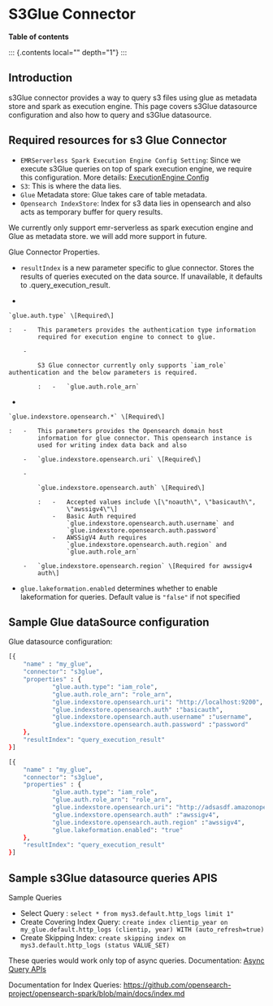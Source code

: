# S3Glue Connector

**Table of contents**

::: {.contents local="" depth="1"}
:::

## Introduction

s3Glue connector provides a way to query s3 files using glue as metadata
store and spark as execution engine. This page covers s3Glue datasource
configuration and also how to query and s3Glue datasource.

## Required resources for s3 Glue Connector

-   `EMRServerless Spark Execution Engine Config Setting`: Since we
    execute s3Glue queries on top of spark execution engine, we require
    this configuration. More details: [ExecutionEngine
    Config](../../../interfaces/asyncqueryinterface.md#id2)
-   `S3`: This is where the data lies.
-   `Glue` Metadata store: Glue takes care of table metadata.
-   `Opensearch IndexStore`: Index for s3 data lies in opensearch and
    also acts as temporary buffer for query results.

We currently only support emr-serverless as spark execution engine and
Glue as metadata store. we will add more support in future.

Glue Connector Properties.

-   `resultIndex` is a new parameter specific to glue connector. Stores
    the results of queries executed on the data source. If unavailable,
    it defaults to .query_execution_result.

-   

    `glue.auth.type` \[Required\]

    :   -   This parameters provides the authentication type information
            required for execution engine to connect to glue.

        -   

            S3 Glue connector currently only supports `iam_role` authentication and the below parameters is required.

            :   -   `glue.auth.role_arn`

-   

    `glue.indexstore.opensearch.*` \[Required\]

    :   -   This parameters provides the Opensearch domain host
            information for glue connector. This opensearch instance is
            used for writing index data back and also

        -   `glue.indexstore.opensearch.uri` \[Required\]

        -   

            `glue.indexstore.opensearch.auth` \[Required\]

            :   -   Accepted values include \[\"noauth\", \"basicauth\",
                    \"awssigv4\"\]
                -   Basic Auth required
                    `glue.indexstore.opensearch.auth.username` and
                    `glue.indexstore.opensearch.auth.password`
                -   AWSSigV4 Auth requires
                    `glue.indexstore.opensearch.auth.region` and
                    `glue.auth.role_arn`

        -   `glue.indexstore.opensearch.region` \[Required for awssigv4
            auth\]

-   `glue.lakeformation.enabled` determines whether to enable
    lakeformation for queries. Default value is `"false"` if not
    specified

## Sample Glue dataSource configuration

Glue datasource configuration:

``` sh
[{
    "name" : "my_glue",
    "connector": "s3glue",
    "properties" : {
            "glue.auth.type": "iam_role",
            "glue.auth.role_arn": "role_arn",
            "glue.indexstore.opensearch.uri": "http://localhost:9200",
            "glue.indexstore.opensearch.auth" :"basicauth",
            "glue.indexstore.opensearch.auth.username" :"username",
            "glue.indexstore.opensearch.auth.password" :"password"
    },
    "resultIndex": "query_execution_result"
}]

[{
    "name" : "my_glue",
    "connector": "s3glue",
    "properties" : {
            "glue.auth.type": "iam_role",
            "glue.auth.role_arn": "role_arn",
            "glue.indexstore.opensearch.uri": "http://adsasdf.amazonopensearch.com:9200",
            "glue.indexstore.opensearch.auth" :"awssigv4",
            "glue.indexstore.opensearch.auth.region" :"awssigv4",
            "glue.lakeformation.enabled": "true"
    },
    "resultIndex": "query_execution_result"
}]
```

## Sample s3Glue datasource queries APIS

Sample Queries

-   Select Query : `select * from mys3.default.http_logs limit 1"`
-   Create Covering Index Query:
    `create index clientip_year on my_glue.default.http_logs (clientip, year) WITH (auto_refresh=true)`
-   Create Skipping Index:
    `create skipping index on mys3.default.http_logs (status VALUE_SET)`

These queries would work only top of async queries. Documentation:
[Async Query APIs](../../../interfaces/asyncqueryinterface.md)

Documentation for Index Queries:
<https://github.com/opensearch-project/opensearch-spark/blob/main/docs/index.md>
